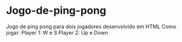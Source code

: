 # Jogo-de-ping-pong
Jogo de ping pong para dois jogadores desenvolvido em HTML 
Como jogar:
Player 1: W e S
Player 2: Up e Down
